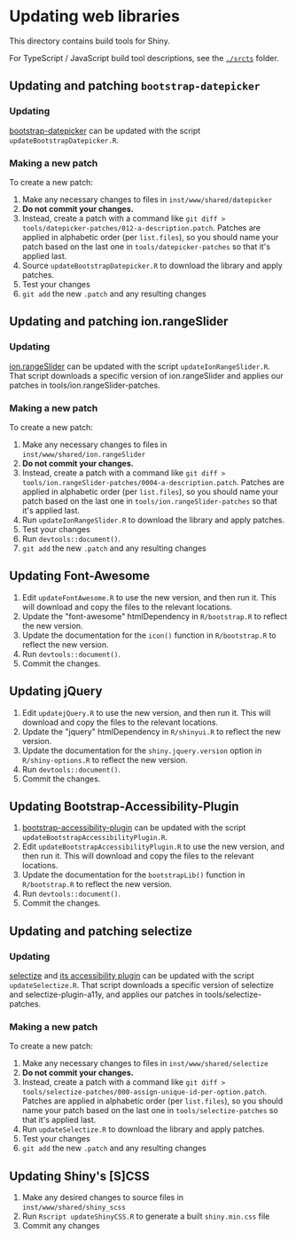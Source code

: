 Updating web libraries
======================

This directory contains build tools for Shiny.

For TypeScript / JavaScript build tool descriptions, see the [`./srcts`](../srcts) folder.

## Updating and patching `bootstrap-datepicker`

### Updating

[bootstrap-datepicker](https://github.com/uxsolutions/bootstrap-datepicker) can be updated with the script `updateBootstrapDatepicker.R`.

### Making a new patch

To create a new patch:

1. Make any necessary changes to files in `inst/www/shared/datepicker`
1. **Do not commit your changes.**
1. Instead, create a patch with a command like `git diff > tools/datepicker-patches/012-a-description.patch`. Patches are applied in alphabetic order (per `list.files`), so you should name your patch based on the last one in `tools/datepicker-patches` so that it's applied last.
2. Source `updateBootstrapDatepicker.R` to download the library and apply patches.
3. Test your changes
4. `git add` the new `.patch` and any resulting changes


## Updating and patching ion.rangeSlider

### Updating

[ion.rangeSlider](https://github.com/IonDen/ion.rangeSlider) can be updated with the script `updateIonRangeSlider.R`. That script downloads a specific version of ion.rangeSlider and applies our patches in tools/ion.rangeSlider-patches.


### Making a new patch

To create a new patch:

1. Make any necessary changes to files in `inst/www/shared/ion.rangeSlider`
1. **Do not commit your changes.**
1. Instead, create a patch with a command like `git diff > tools/ion.rangeSlider-patches/0004-a-description.patch`. Patches are applied in alphabetic order (per `list.files`), so you should name your patch based on the last one in `tools/ion.rangeSlider-patches` so that it's applied last.
1. Run `updateIonRangeSlider.R` to download the library and apply patches.
1. Test your changes
1. Run `devtools::document()`.
1. `git add` the new `.patch` and any resulting changes


## Updating Font-Awesome

1. Edit `updateFontAwesome.R` to use the new version, and then run it. This will download and copy the files to the relevant locations.
1. Update the "font-awesome" htmlDependency in `R/bootstrap.R` to reflect the new version.
1. Update the documentation for the `icon()` function in `R/bootstrap.R` to reflect the new version.
1. Run `devtools::document()`.
1. Commit the changes.

## Updating jQuery

1. Edit `updatejQuery.R` to use the new version, and then run it. This will download and copy the files to the relevant locations.
1. Update the "jquery" htmlDependency in `R/shinyui.R` to reflect the new version.
1. Update the documentation for the `shiny.jquery.version` option in `R/shiny-options.R` to reflect the new version.
1. Run `devtools::document()`.
1. Commit the changes.


## Updating Bootstrap-Accessibility-Plugin

1. [bootstrap-accessibility-plugin](https://github.com/paypal/bootstrap-accessibility-plugin) can be updated with the script `updateBootstrapAccessibilityPlugin.R`.
1. Edit `updateBootstrapAccessibilityPlugin.R` to use the new version, and then run it. This will download and copy the files to the relevant locations.
1. Update the documentation for the `bootstrapLib()` function in `R/bootstrap.R` to reflect the new version.
1. Run `devtools::document()`.
1. Commit the changes.


## Updating and patching selectize

### Updating

[selectize](https://github.com/selectize/selectize.js) and [its accessibility plugin](https://github.com/SLMNBJ/selectize-plugin-a11y) can be updated with the script `updateSelectize.R`. That script downloads a specific version of selectize and selectize-plugin-a11y, and applies our patches in tools/selectize-patches.


### Making a new patch

To create a new patch:

1. Make any necessary changes to files in `inst/www/shared/selectize`
1. **Do not commit your changes.**
1. Instead, create a patch with a command like `git diff > tools/selectize-patches/000-assign-unique-id-per-option.patch`. Patches are applied in alphabetic order (per `list.files`), so you should name your patch based on the last one in `tools/selectize-patches` so that it's applied last.
1. Run `updateSelectize.R` to download the library and apply patches.
1. Test your changes
1. `git add` the new `.patch` and any resulting changes

## Updating Shiny's [S]CSS

1. Make any desired changes to source files in `inst/www/shared/shiny_scss`
1. Run `Rscript updateShinyCSS.R` to generate a built `shiny.min.css` file
1. Commit any changes

